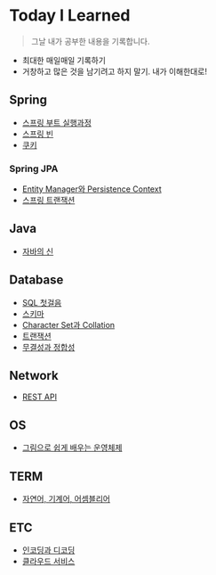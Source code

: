 # Today I Learned
> 그날 내가 공부한 내용을 기록합니다.
>
- 최대한 매일매일 기록하기
- 거창하고 많은 것을 남기려고 하지 말기. 내가 이해한대로!

## Spring
- [스프링 부트 실행과정](https://github.com/yeeuniii/TIL/blob/main/Spring/%EC%8A%A4%ED%94%84%EB%A7%81-%EB%B6%80%ED%8A%B8-%EC%8B%A4%ED%96%89%EA%B3%BC%EC%A0%95.md)
- [스프링 빈](https://github.com/yeeuniii/TIL/blob/main/Spring/%EC%8A%A4%ED%94%84%EB%A7%81-%EB%B9%88.md)
- [쿠키](https://github.com/yeeuniii/TIL/blob/main/Spring/%EC%BF%A0%ED%82%A4.md)

### Spring JPA
- [Entity Manager와 Persistence Context](https://github.com/yeeuniii/TIL/blob/main/Spring/EntityManager-and-PersistenceContext.md)
- [스프링 트랜잭션](https://github.com/yeeuniii/TIL/blob/main/Spring/%EC%8A%A4%ED%94%84%EB%A7%81-%ED%8A%B8%EB%9E%9C%EC%9E%AD%EC%85%98.md)

## Java
- [자바의 신](https://github.com/yeeuniii/TIL/tree/main/Java/%EC%9E%90%EB%B0%94%EC%9D%98%20%EC%8B%A0)

## Database
- [SQL 첫걸음](https://github.com/yeeuniii/TIL/blob/main/Database/SQL-%EC%B2%AB%EA%B1%B8%EC%9D%8C.md)
- [스키마](https://github.com/yeeuniii/TIL/blob/main/Database/%EC%8A%A4%ED%82%A4%EB%A7%88.md)
- [Character Set과 Collation](https://github.com/yeeuniii/TIL/blob/main/Database/Character-Set-and-Collation.md)
- [트랜잭션](https://github.com/yeeuniii/TIL/blob/main/Database/%ED%8A%B8%EB%9E%9C%EC%9E%AD%EC%85%98.md)
- [무결성과 정합성](https://github.com/yeeuniii/TIL/blob/main/Database/%EB%AC%B4%EA%B2%B0%EC%84%B1%EA%B3%BC-%EC%A0%95%ED%95%A9%EC%84%B1.md)

## Network
- [REST API](https://github.com/yeeuniii/TIL/blob/main/Network/REST-API.md)

## OS
- [그림으로 쉽게 배우는 운영체제](https://github.com/yeeuniii/TIL/blob/main/OS/%EA%B7%B8%EB%A6%BC%EC%9C%BC%EB%A1%9C-%EC%89%BD%EA%B2%8C-%EB%B0%B0%EC%9A%B0%EB%8A%94-%EC%9A%B4%EC%98%81%EC%B2%B4%EC%A0%9C.md)

## TERM
- [자연어, 기계어, 어셈블리어](https://github.com/yeeuniii/TIL/blob/main/Term/%EC%9E%90%EC%97%B0%EC%96%B4-%EA%B8%B0%EA%B3%84%EC%96%B4-%EC%96%B4%EC%85%88%EB%B8%94%EB%A6%AC%EC%96%B4.md)

## ETC
- [인코딩과 디코딩](https://github.com/yeeuniii/TIL/blob/main/ETC/%EC%9D%B8%EC%BD%94%EB%94%A9%EA%B3%BC-%EB%94%94%EC%BD%94%EB%94%A9.md)
- [클라우드 서비스](https://github.com/yeeuniii/TIL/blob/main/Network/%ED%81%B4%EB%9D%BC%EC%9A%B0%EB%93%9C-%EC%84%9C%EB%B9%84%EC%8A%A4.md)
